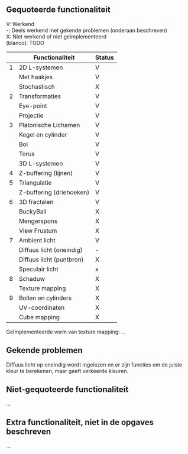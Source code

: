 ## Gequoteerde functionaliteit

V: Werkend  
-: Deels werkend met gekende problemen (onderaan beschreven)  
X: Niet werkend of niet geïmplementeerd  
(blanco): TODO  


|     | Functionaliteit          | Status |
|-----|--------------------------|--------|
| 1   | 2D L-systemen            | V      |
|     | Met haakjes              | V      |
|     | Stochastisch             | X      |
| 2   | Transformaties           | V      |
|     | Eye-point                | V      |
|     | Projectie                | V      |
| 3   | Platonische Lichamen     | V      |
|     | Kegel en cylinder        | V      |
|     | Bol                      | V      |
|     | Torus                    | V      |
|     | 3D L-systemen            | V      |
| 4   | Z-buffering (lijnen)     | V      |
| 5   | Triangulatie             | V      |
|     | Z-buffering (driehoeken) | V      |
| 6   | 3D fractalen             | V      |
|     | BuckyBall                | X      |
|     | Mengerspons              | X      |
|     | View Frustum             | X      |
| 7   | Ambient licht            | V      |
|     | Diffuus licht (oneindig) | -      |
|     | Diffuus licht (puntbron) | X      |
|     | Speculair licht          | x      |
| 8   | Schaduw                  | X      |
|     | Texture mapping          | X      |
| 9   | Bollen en cylinders      | X      |
|     | UV-coordinaten           | X      |
|     | Cube mapping             | X      |

Geïmplementeerde vorm van texture mapping: ...

## Gekende problemen 
Diffuus licht op oneindig wordt ingelezen en er zijn functies om de juiste kleur te berekenen, maar geeft verkeerde kleuren.
## Niet-gequoteerde functionaliteit
...

## Extra functionaliteit, niet in de opgaves beschreven
...

